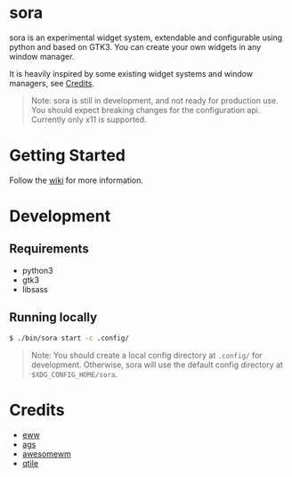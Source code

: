 # sora

sora is an experimental widget system, extendable and configurable using python and based on GTK3.
You can create your own widgets in any window manager.

It is heavily inspired by some existing widget systems and window managers, see [Credits](#credits).

> Note: sora is still in development, and not ready for production use.
> You should expect breaking changes for the configuration api.
> Currently only x11 is supported.

# Getting Started

Follow the [wiki](https://davidborzek.github.io/sora/) for more information.

# Development

## Requirements

- python3
- gtk3
- libsass

## Running locally

```bash
$ ./bin/sora start -c .config/
```

> Note: You should create a local config directory at `.config/` for development.
> Otherwise, sora will use the default config directory at `$XDG_CONFIG_HOME/sora`.

# Credits

- [eww](https://github.com/elkowar/eww)
- [ags](https://github.com/Aylur/ags)
- [awesomewm](https://github.com/awesomeWM/awesome)
- [qtile](https://github.com/qtile/qtile)
